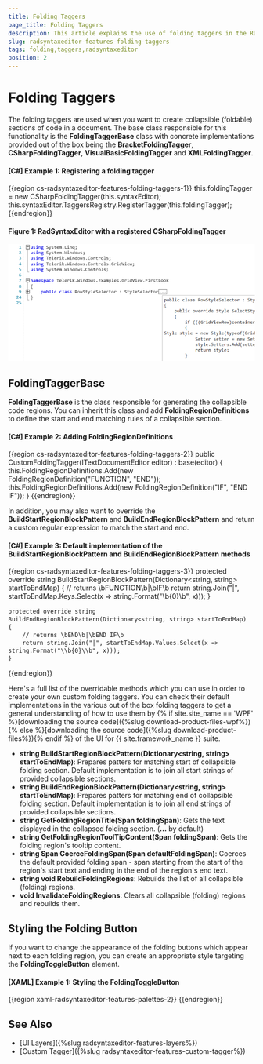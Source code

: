 ```yaml
---
title: Folding Taggers
page_title: Folding Taggers
description: This article explains the use of folding taggers in the RadSyntaxEditor control.
slug: radsyntaxeditor-features-folding-taggers
tags: folding,taggers,radsyntaxeditor
position: 2
---
```


# Folding Taggers

The folding taggers are used when you want to create collapsible (foldable) sections of code in a document. The base class responsible for this functionality is the **FoldingTaggerBase** class with concrete implementations provided out of the box being the **BracketFoldingTagger**, **CSharpFoldingTagger**, **VisualBasicFoldingTagger** and **XMLFoldingTagger**.

#### __[C#] Example 1: Registering a folding tagger__
{{region cs-radsyntaxeditor-features-folding-taggers-1}}
    this.foldingTagger = new CSharpFoldingTagger(this.syntaxEditor);
    this.syntaxEditor.TaggersRegistry.RegisterTagger(this.foldingTagger);
{{endregion}}

#### Figure 1: RadSyntaxEditor with a registered CSharpFoldingTagger

![RadSyntaxEditor with a registered CSharpFoldingTagger](images/syntaxeditor-taggers-folding-taggers.png)

## FoldingTaggerBase

**FoldingTaggerBase** is the class responsible for generating the collapsible code regions. You can inherit this class and add **FoldingRegionDefinitions** to define the start and end matching rules of a collapsible section.

#### __[C#] Example 2: Adding FoldingRegionDefinitions__
{{region cs-radsyntaxeditor-features-folding-taggers-2}}
    public CustomFoldingTagger(ITextDocumentEditor editor) : base(editor)
    {
        this.FoldingRegionDefinitions.Add(new FoldingRegionDefinition("FUNCTION", "END"));
        this.FoldingRegionDefinitions.Add(new FoldingRegionDefinition("IF", "END IF"));
    }
{{endregion}}

In addition, you may also want to override the **BuildStartRegionBlockPattern** and **BuildEndRegionBlockPattern** and return a custom regular expression to match the start and end.

#### __[C#] Example 3: Default implementation of the BuildStartRegionBlockPattern and BuildEndRegionBlockPattern methods__
{{region cs-radsyntaxeditor-features-folding-taggers-3}}
    protected override string BuildStartRegionBlockPattern(Dictionary<string, string> startToEndMap)
    {
        // returns \bFUNCTION\b|\bIF\b
        return string.Join("|", startToEndMap.Keys.Select(x => string.Format("\\b{0}\\b", x)));
    }

    protected override string BuildEndRegionBlockPattern(Dictionary<string, string> startToEndMap)
    {
        // returns \bEND\b|\bEND IF\b
        return string.Join("|", startToEndMap.Values.Select(x => string.Format("\\b{0}\\b", x)));
    }
{{endregion}}

Here's a full list of the overridable methods which you can use in order to create your own custom folding taggers. You can check their default implementations in the various out of the box folding taggers to get a general understanding of how to use them by {% if site.site_name == 'WPF' %}[downloading the source code]({%slug download-product-files-wpf%}){% else %}[downloading the source code]({%slug download-product-files%}){% endif %} of the UI for {{ site.framework_name }} suite.

* **string BuildStartRegionBlockPattern(Dictionary&lt;string, string> startToEndMap)**: Prepares patters for matching start of collapsible folding section. Default implementation is to join all start strings of provided collapsible sections.
* **string BuildEndRegionBlockPattern(Dictionary&lt;string, string> startToEndMap)**: Prepares patters for matching end of collapsible folding section. Default implementation is to join all end strings of provided collapsible sections.
* **string GetFoldingRegionTitle(Span foldingSpan)**: Gets the text displayed in the collapsed folding section. (**...** by default)
* **string GetFoldingRegionToolTipContent(Span foldingSpan)**: Gets the folding region's tooltip content.
* **string Span CoerceFoldingSpan(Span defaultFoldingSpan)**: Coerces the default provided folding span - span starting from the start of the region's start text and ending in the end of the region's end text.
* **string void RebuildFoldingRegions**: Rebuilds the list of all collapsible (folding) regions.
* **void InvalidateFoldingRegions**: Clears all collapsible (folding) regions and rebuilds them.

## Styling the Folding Button

If you want to change the appearance of the folding buttons which appear next to each folding region, you can create an appropriate style targeting the **FoldingToggleButton** element.

#### __[XAML] Example 1: Styling the FoldingToggleButton__
{{region xaml-radsyntaxeditor-features-palettes-2}}
    <!-- If you are using the NoXaml binaries, you will have to base the style on the default one for the theme like so: 
    <Style TargetType="syntaxEditor:FoldingToggleButton" BasedOn="{StaticResource FoldingToggleButtonStyle}">--> 
    <Style xmlns:syntaxEditor="clr-namespace:Telerik.Windows.Controls.SyntaxEditor.UI;assembly=Telerik.Windows.Controls.SyntaxEditor" TargetType="syntaxEditor:FoldingToggleButton">
        <Setter Property="Foreground" Value="Red" />
    </Style>
{{endregion}}

## See Also

* [UI Layers]({%slug radsyntaxeditor-features-layers%})
* [Custom Tagger]({%slug radsyntaxeditor-features-custom-tagger%})